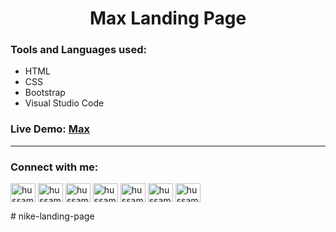 <h1 align = "center">Max Landing Page</h1>

### Tools and Languages used:

- HTML
- CSS
- Bootstrap
- Visual Studio Code

### Live Demo: [Max](https://hussamodeh12.github.io/Max/)

<hr>

### Connect with me:

<p align="left">
<a href="https://linkedin.com/in/hussam-odeh-5b4775255" target="blank"><img align="center" src="https://raw.githubusercontent.com/rahuldkjain/github-profile-readme-generator/master/src/images/icons/Social/linked-in-alt.svg" alt="hussam odeh" height="30" width="40" /></a>
<a href="https://instagram.com/hussam_odeh9" target="blank"><img align="center" src="https://raw.githubusercontent.com/rahuldkjain/github-profile-readme-generator/master/src/images/icons/Social/instagram.svg" alt="hussam_odeh9" height="30" width="40" /></a>
<a href="http://wa.link/epc5d1" target="blank"><img align="center" src="https://raw.githubusercontent.com/rahuldkjain/github-profile-readme-generator/master/src/images/icons/Social/whatsapp.svg" alt="hussam_odeh9" height="30" width="40" /></a>
<a href="https://fb.com/hussam.odeh.5" target="blank"><img align="center" src="https://raw.githubusercontent.com/rahuldkjain/github-profile-readme-generator/master/src/images/icons/Social/facebook.svg" alt="hussam odeh" height="30" width="40" /></a>
 <a href="https://codepen.io/hussamodeh12" target="blank"><img align="center" src="https://raw.githubusercontent.com/rahuldkjain/github-profile-readme-generator/master/src/images/icons/Social/codepen.svg" alt="hussamodeh12" height="30" width="40" /></a>
 <a href="https://www.behance.net/hussamodeh2" target="blank"><img align="center" src="https://raw.githubusercontent.com/rahuldkjain/github-profile-readme-generator/master/src/images/icons/Social/behance.svg" alt="hussamodeh2" height="30" width="40" /></a>
<a href="https://dribbble.com/HussamOdeh12" target="blank"><img align="center" src="https://raw.githubusercontent.com/rahuldkjain/github-profile-readme-generator/master/src/images/icons/Social/dribbble.svg" alt="hussamodeh2" height="30" width="40" /></a>
</p>
#   n i k e - l a n d i n g - p a g e  
 